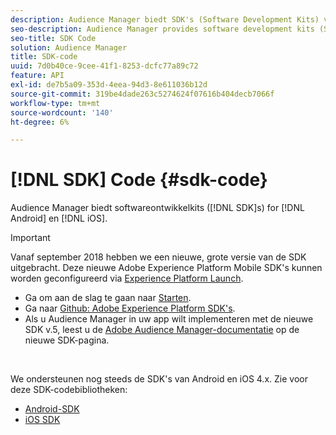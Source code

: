 ```yaml
---
description: Audience Manager biedt SDK's (Software Development Kits) voor Android en iOS.
seo-description: Audience Manager provides software development kits (SDKs) for Android and iOS.
seo-title: SDK Code
solution: Audience Manager
title: SDK-code
uuid: 7d0b40ce-9cee-41f1-8253-dcfc77a89c72
feature: API
exl-id: de7b5a09-353d-4eea-94d3-8e611036b12d
source-git-commit: 319be4dade263c5274624f07616b404decb7066f
workflow-type: tm+mt
source-wordcount: '140'
ht-degree: 6%

---
```


# [!DNL SDK] Code {#sdk-code}

Audience Manager biedt softwareontwikkelkits ([!DNL SDK]s) for [!DNL Android] en [!DNL iOS].

>[!IMPORTANT]
>
>Vanaf september 2018 hebben we een nieuwe, grote versie van de SDK uitgebracht. Deze nieuwe Adobe Experience Platform Mobile SDK&#39;s kunnen worden geconfigureerd via [Experience Platform Launch](https://www.adobe.com/experience-platform/launch.html).

* Ga om aan de slag te gaan naar [Starten](https://launch.adobe.com/).
* Ga naar [Github: Adobe Experience Platform SDK&#39;s](https://github.com/Adobe-Marketing-Cloud/acp-sdks).
* Als u Audience Manager in uw app wilt implementeren met de nieuwe SDK v.5, leest u de [Adobe Audience Manager-documentatie](https://aep-sdks.gitbook.io/docs/using-mobile-extensions/adobe-audience-manager) op de nieuwe SDK-pagina.

<br>

We ondersteunen nog steeds de SDK&#39;s van Android en iOS 4.x. Zie voor deze SDK-codebibliotheken:

* [Android-SDK](https://experienceleague.adobe.com/docs/mobile-services/android/overview.html)
* [iOS SDK](https://experienceleague.adobe.com/docs/mobile-services/ios/overview.html)
